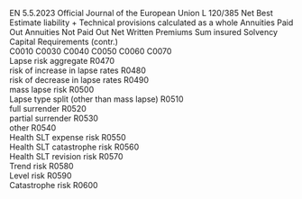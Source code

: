 EN  5.5.2023 Official Journal of the European Union L 120/385
 Net Best Estimate 
liability + Technical 
provisions 
calculated as a 
whole  Annuities Paid 
Out  Annuities Not 
Paid Out  Net Written 
Premiums  Sum insured  Solvency 
Capital 
Requirements  (contr.)  
C0010  C0030  C0040  C0050  C0060  C0070  
Lapse risk aggregate  R0470  
risk of increase in lapse rates  R0480  
risk of decrease in lapse rates  R0490  
mass lapse risk  R0500  
Lapse type split (other than mass lapse)  R0510  
full surrender  R0520  
partial surrender  R0530  
other  R0540  
Health SLT expense risk  R0550  
Health SLT catastrophe risk  R0560  
Health SLT revision risk  R0570  
Trend risk  R0580  
Level risk  R0590  
Catastrophe risk  R0600